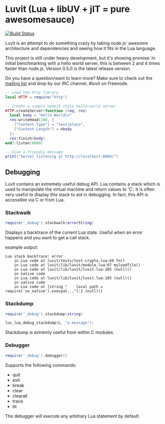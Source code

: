 # Luvit (Lua + libUV + jIT = pure awesomesauce)

[![Build Status](https://secure.travis-ci.org/luvit/luvit.png)](http://travis-ci.org/luvit/luvit)

Luvit is an attempt to do something crazy by taking node.js' awesome
architecture and dependencies and seeing how it fits in the Lua language.

This project is still under heavy development, but it's showing promise. In
initial benchmarking with a hello world server, this is between 2 and 4 times
faster than node.js. Version 0.5.0 is the latest release version.

Do you have a question/want to learn more? Make sure to check out the [mailing
list](http://groups.google.com/group/luvit/) and drop by our IRC channel, #luvit
on Freenode.

```lua
-- Load the http library
local HTTP = require("http")

-- Create a simple nodeJS style hello-world server
HTTP.createServer(function (req, res)
  local body = "Hello World\n"
  res:writeHead(200, {
    ["Content-Type"] = "text/plain",
    ["Content-Length"] = #body
  })
  res:finish(body)
end):listen(8080)

-- Give a friendly message
print("Server listening at http://localhost:8080/")
```

## Debugging

Luvit contains an extremely useful debug API. Lua contains a stack which is used
to manipulate the virtual machine and return values to 'C'. It is often very
useful to display this stack to aid in debugging. In fact, this API is
accessible via C or from Lua.

### Stackwalk

```lua
require('_debug').stackwalk(errorString)
```

Displays a backtrace of the current Lua state. Useful when an error happens and
you want to get a call stack.

example output:

```text
Lua stack backtrace: error
    in Lua code at luvit/tests/test-crypto.lua:69 fn()
    in Lua code at luvit/lib/luvit/module.lua:67 myloadfile()
    in Lua code at luvit/lib/luvit/luvit.lua:285 (null)()
    in native code
    in Lua code at luvit/lib/luvit/luvit.lua:185 (null)()
    in native code
    in Lua code at [string "    local path = require('uv_native').execpat..."]:1 (null)()
```

### Stackdump

```lua
require('_debug').stackdump(string)
```

```c
luv_lua_debug_stackdump(L, "a message");
```

Stackdump is extremly useful from within C modules.

### Debugger

```lua
require('_debug').debugger()
```

Supports the following commands:

* quit
* exit
* break
* clear
* clearall
* trace
* bt

The debugger will execute any arbitrary Lua statement by default.
